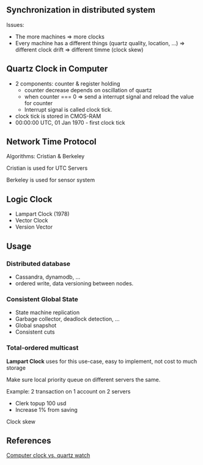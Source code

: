 ## Synchronization in distributed system

Issues:
- The more machines => more clocks
- Every machine has a different things (quartz quality, location, ...) => different clock drift => different timme (clock skew)

## Quartz Clock in Computer

- 2 components: counter & register holding
    - counter decrease depends on oscillation of quartz
    - when counter === 0 => send a interrupt signal and reload the value for counter
    - Interrupt signal is called clock tick.
- clock tick is stored in CMOS-RAM
- 00:00:00 UTC, 01 Jan 1970 - first clock tick

## Network Time Protocol

Algorithms: Cristian & Berkeley

Cristian is used for UTC Servers

Berkeley is used for sensor system

## Logic Clock

- Lampart Clock (1978)
- Vector Clock
- Version Vector


## Usage

### Distributed database
- Cassandra, dynamodb, ... 
- ordered write, data versioning between nodes.

### Consistent Global State
- State machine replication
- Garbage collector, deadlock detection, ...
- Global snapshot
- Consistent cuts

### Total-ordered multicast

**Lampart Clock** uses for this use-case, easy to implement, not cost to much storage

Make sure local priority queue on different servers the same.

Example: 
2 transaction on 1 account on 2 servers
- Clerk topup 100 usd
- Increase 1% from saving 


Clock skew 

## References 

[Computer clock vs. quartz watch](https://www.watchuseek.com/threads/computer-clock-vs-quartz-watch.245026/)